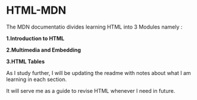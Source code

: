 # HTML-MDN
The MDN documentatio divides learning HTML into 3 Modules namely :

**1.Introduction to HTML**

**2.Multimedia and Embedding**

**3.HTML Tables**

As I study further, I will be updating the readme with notes about what I am learning in each section.

It will serve me as a guide to revise HTML whenever I need in future.
 
